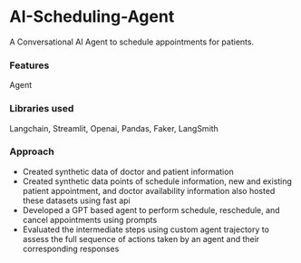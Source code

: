 # AI-Scheduling-Agent
A Conversational AI Agent to schedule appointments for patients.

### Features
Agent 

### Libraries used
Langchain, Streamlit, Openai, Pandas, Faker, LangSmith

### Approach
- Created synthetic data of doctor and patient information
- Created synthetic data points of schedule information, new and existing patient appointment, and doctor availability information also hosted these datasets using fast api
- Developed a GPT based agent to perform schedule, reschedule, and cancel appointments using prompts
- Evaluated the intermediate steps using custom agent trajectory to assess the full sequence of actions taken by an agent and their corresponding responses
